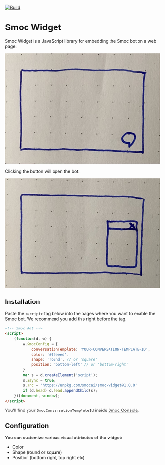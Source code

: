 [![Build](https://github.com/SMOC-AI/smoc-widget/actions/workflows/build.yaml/badge.svg)](https://github.com/SMOC-AI/smoc-widget/actions/workflows/build.yaml)

# Smoc Widget

Smoc Widget is a JavaScript library for embedding the Smoc bot on a web page:

![button](./docs/button.jpeg)

Clicking the button will open the bot:

![iframe](./docs/iframe.jpeg)

## Installation

Paste the `<script>` tag below into the pages where you want to enable the Smoc bot. 
We recommend you add this right before the </head> tag.

```html
<!-- Smoc Bot -->
<script>
    (function(d, w) {
        w.SmocConfig = {
            conversationTemplate: 'YOUR-CONVERSATION-TEMPLATE-ID',
            color: '#ffeeed',
            shape: 'round', // or 'square'
            position: 'bottom-left' // or 'bottom-right'
        }
        var s = d.createElement('script');
        s.async = true;
        s.src = 'https://unpkg.com/smocai/smoc-widget@1.0.0';
        if (d.head) d.head.appendChild(s);
    })(document, window);
</script>
```

You'll find your `SmocConversationTemplateId` inside [Smoc Console](https://console.smoc.ai/).

## Configuration

You can customize various visual attributes of the widget:

* Color
* Shape (round or square)
* Position (bottom right, top right etc)

